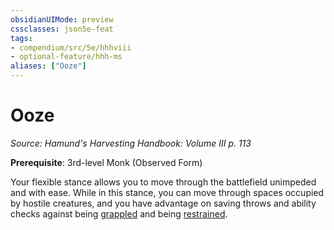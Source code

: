 ```yaml
---
obsidianUIMode: preview
cssclasses: json5e-feat
tags:
- compendium/src/5e/hhhviii
- optional-feature/hhh-ms
aliases: ["Ooze"]
---
```

# Ooze
*Source: Hamund's Harvesting Handbook: Volume III p. 113*  

**Prerequisite**: 3rd-level Monk (Observed Form)

Your flexible stance allows you to move through the battlefield unimpeded and with ease. While in this stance, you can move through spaces occupied by hostile creatures, and you have advantage on saving throws and ability checks against being [grappled](2-Mechanics/CLI/rules/conditions.md#grappled) and being [restrained](2-Mechanics/CLI/rules/conditions.md#restrained).